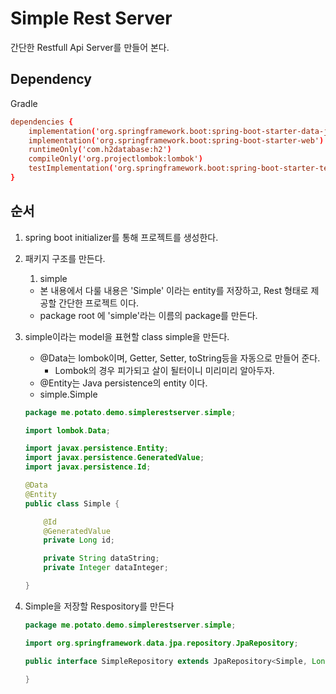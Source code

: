 # Simple Rest Server
간단한 Restfull Api Server를 만들어 본다.


## Dependency
Gradle
~~~conf
dependencies {
    implementation('org.springframework.boot:spring-boot-starter-data-jpa')
    implementation('org.springframework.boot:spring-boot-starter-web')
    runtimeOnly('com.h2database:h2')
    compileOnly('org.projectlombok:lombok')
    testImplementation('org.springframework.boot:spring-boot-starter-test')
}
~~~

## 순서
1. spring boot initializer를 통해 프로젝트를 생성한다.

2. 패키지 구조를 만든다.
    1. simple
    - 본 내용에서 다룰 내용은 'Simple' 이라는 entity를 저장하고, Rest 형태로 제공할 간단한 프로젝트 이다.
    - package root 에 'simple'라는 이름의 package를 만든다.
  
3.  simple이라는 model을 표현할 class simple을 만든다.
    - @Data는 lombok이며, Getter, Setter, toString등을 자동으로 만들어 준다.
        - Lombok의 경우 피가되고 살이 될터이니 미리미리 알아두자.
    - @Entity는 Java persistence의 entity 이다.
    - simple.Simple

    ~~~java
    package me.potato.demo.simplerestserver.simple;

    import lombok.Data;

    import javax.persistence.Entity;
    import javax.persistence.GeneratedValue;
    import javax.persistence.Id;

    @Data
    @Entity
    public class Simple {

        @Id
        @GeneratedValue
        private Long id;

        private String dataString;
        private Integer dataInteger;

    }
    ~~~

4. Simple을 저장할 Respository를 만든다

    ~~~java
    package me.potato.demo.simplerestserver.simple;

    import org.springframework.data.jpa.repository.JpaRepository;

    public interface SimpleRepository extends JpaRepository<Simple, Long> {

    }
    ~~~